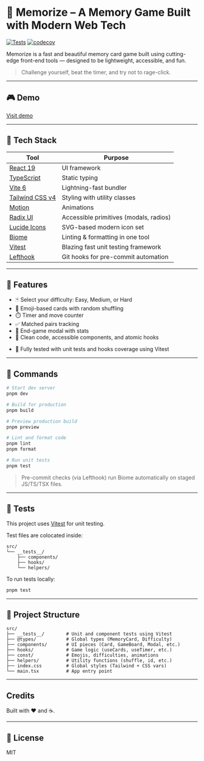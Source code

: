 # 🧠 Memorize – A Memory Game Built with Modern Web Tech

[![Tests](https://github.com/wilsonfaustino/memorize/actions/workflows/test.yml/badge.svg)](https://github.com/wilsonfaustino/memorize/actions/workflows/test.yml) [![codecov](https://codecov.io/gh/wilsonfaustino/memorize/graph/badge.svg?token=VDRNLYC5GK)](https://codecov.io/gh/wilsonfaustino/memorize)

Memorize is a fast and beautiful memory card game built using cutting-edge front-end tools — designed to be lightweight, accessible, and fun.

> Challenge yourself, beat the timer, and try not to rage-click.

---

## 🎮 Demo

[Visit demo](https://memorize-7lgb.vercel.app/)

---

## 🚀 Tech Stack

| Tool                                                     | Purpose                                |
| -------------------------------------------------------- | -------------------------------------- |
| [React 19](https://react.dev)                            | UI framework                           |
| [TypeScript](https://www.typescriptlang.org)             | Static typing                          |
| [Vite 6](https://vitejs.dev)                             | Lightning-fast bundler                 |
| [Tailwind CSS v4](https://tailwindcss.com)               | Styling with utility classes           |
| [Motion](https://motion.dev/)                            | Animations                             |
| [Radix UI](https://www.radix-ui.com/)                    | Accessible primitives (modals, radios) |
| [Lucide Icons](https://lucide.dev)                       | SVG-based modern icon set              |
| [Biome](https://biomejs.dev)                             | Linting & formatting in one tool       |
| [Vitest](https://vitest.dev)                             | Blazing fast unit testing framework    |
| [Lefthook](https://evilmartians.com/chronicles/lefthook) | Git hooks for pre-commit automation    |

---

## 📆 Features

* 🃏 Select your difficulty: Easy, Medium, or Hard
* 🔁 Emoji-based cards with random shuffling
* ⏱️ Timer and move counter
* ✅ Matched pairs tracking
* 🎉 End-game modal with stats
* 🧼 Clean code, accessible components, and atomic hooks
- 🔧 Fully tested with unit tests and hooks coverage using Vitest

---

## 🧪 Commands

```bash
# Start dev server
pnpm dev

# Build for production
pnpm build

# Preview production build
pnpm preview

# Lint and format code
pnpm lint
pnpm format

# Run unit tests
pnpm test
```

> Pre-commit checks (via Lefthook) run Biome automatically on staged JS/TS/TSX files.

---

## 🧪 Tests

This project uses [Vitest](https://vitest.dev) for unit testing.

Test files are colocated inside:

```
src/
└── __tests__/
    ├── components/
    ├── hooks/
    └── helpers/
```

To run tests locally:

```bash
pnpm test
```

---

## 📁 Project Structure

```
src/
├── __tests__/        # Unit and component tests using Vitest
├── @types/           # Global types (MemoryCard, Difficulty)
├── components/       # UI pieces (Card, GameBoard, Modal, etc.)
├── hooks/            # Game logic (useCards, useTimer, etc.)
├── const/            # Emojis, difficulties, animations
├── helpers/          # Utility functions (shuffle, id, etc.)
├── index.css         # Global styles (Tailwind + CSS vars)
└── main.tsx          # App entry point
```

---

## Credits

Built with ❤️ and ☕.

---

## 📜 License

MIT
